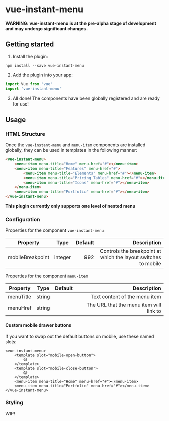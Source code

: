 # vue-instant-menu


__WARNING: vue-instant-menu is at the pre-alpha stage of development and may undergo significant changes.__

## Getting started

1. Install the plugin:

```
npm install --save vue-instant-menu
```

2. Add the plugin into your app:

```javascript
import Vue from 'vue'
import 'vue-instant-menu'
```

3. All done!
The components have been globally registered and are ready for use!

## Usage

### HTML Structure

Once the `vue-instant-menu` and `menu-item` components are installed globally, they can be used in templates in the following manner:

```html
<vue-instant-menu>
    <menu-item menu-title="Home" menu-href="#"></menu-item>
    <menu-item menu-title="Features" menu-href="#">
        <menu-item menu-title="Elements" menu-href="#"></menu-item>
        <menu-item menu-title="Pricing Tables" menu-href="#"></menu-item>
        <menu-item menu-title="Icons" menu-href="#"></menu-item>
    </menu-item>
    <menu-item menu-title="Portfolio" menu-href="#"></menu-item>
</vue-instant-menu>
```

__This plugin currently only supports one level of nested menu__

### Configuration

Properties for the component `vue-instant-menu`

|Property|Type|Default|Description|
|-------------|:-------------:|-----:|-----:|
|mobileBreakpoint|integer|992|Controls the breakpoint at which the layout switches to mobile|


Properties for the component `menu-item`

|Property|Type|Default|Description|
|-------------|:-------------:|-----:|-----:|
|menuTitle|string||Text content of the menu item|
|menuHref|string||The URL that the menu item will link to|

#### Custom mobile drawer buttons

If you want to swap out the default buttons on mobile, use these named slots:

```
<vue-instant-menu>
    <template slot="mobile-open-button">
        😅
    </template>
    <template slot="mobile-close-button">
        😱
    </template>
    <menu-item menu-title="Home" menu-href="#"></menu-item>
    <menu-item menu-title="Portfolio" menu-href="#"></menu-item>
</vue-instant-menu>
```

### Styling

WIP!
